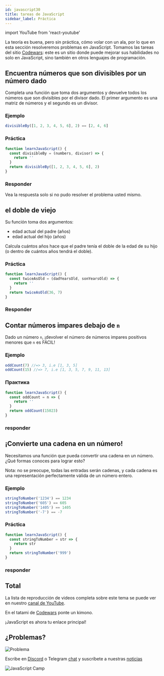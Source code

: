 ```yaml
---
id: javascript30
title: tareas de JavaScript
sidebar_label: Práctica
---
```


import YouTube from 'react-youtube'

La teoría es buena, pero sin práctica, cómo volar con un ala, por lo que en esta sección resolveremos problemas en JavaScript. Tomamos las tareas del sitio [Codewars](https://www.codewars.com/r/e67HyQ): este es un sitio donde puede mejorar sus habilidades no solo en JavaScript, sino también en otros lenguajes de programación.

## Encuentra números que son divisibles por un número dado

Completa una función que toma dos argumentos y devuelve todos los números que son divisibles por el divisor dado. El primer argumento es una matriz de números y el segundo es un divisor.

### Ejemplo

```jsx
divisibleBy([1, 2, 3, 4, 5, 6], 2) == [2, 4, 6]
```

### Práctica

```jsx live
function learnJavaScript() {
  const divisibleBy = (numbers, divisor) => {
    return ''
  }
  return divisibleBy([1, 2, 3, 4, 5, 6], 2)
}
```

### Responder

Vea la respuesta solo si no pudo resolver el problema usted mismo.

<YouTube videoId="eFtGZcUyZoc" />

## el doble de viejo

Su función toma dos argumentos:

- edad actual del padre (años)
- edad actual del hijo (años)

Calcula cuántos años hace que el padre tenía el doble de la edad de su hijo (o dentro de cuántos años tendrá el doble).

### Práctica

```jsx live
function learnJavaScript() {
  const twiceAsOld = (dadYearsOld, sonYearsOld) => {
    return ''
  }
  return twiceAsOld(36, 7)
}
```

### Responder

<YouTube videoId="uAeHGNYvSKU" />

## Contar números impares debajo de `n`

Dado un número `n`, ¡devolver el número de números impares positivos menores que `n` es FÁCIL!

### Ejemplo

```jsx
oddCount(7) //=> 3, i.e [1, 3, 5]
oddCount(15) //=> 7, i.e [1, 3, 5, 7, 9, 11, 13]
```

### Практика

```jsx live
function learnJavaScript() {
  const oddCount = n => {
    return ''
  }
  return oddCount(15023)
}
```

### responder

<YouTube videoId="E1W-EQY_RLw" />

## ¡Convierte una cadena en un número!

Necesitamos una función que pueda convertir una cadena en un número. ¿Qué formas conoces para lograr esto?

Nota: no se preocupe, todas las entradas serán cadenas, y cada cadena es una representación perfectamente válida de un número entero.

### Ejemplo

```jsx
stringToNumber('1234') == 1234
stringToNumber('605') == 605
stringToNumber('1405') == 1405
stringToNumber('-7') == -7
```

### Práctica

```jsx live
function learnJavaScript() {
  const stringToNumber = str => {
    return str
  }
  return stringToNumber('999')
}
```

### responder

<YouTube videoId="zSr7bA2BnI4" />

## Total

La lista de reproducción de videos completa sobre este tema se puede ver en nuestro [canal de YouTube](https://www.youtube.com/playlist?list=PLth6QPteH5guJiD0Ifa7_byNUW3GYdvNR).

En el tatami de [Codewars](https://www.codewars.com/r/e67HyQ) ponte un kimono.

¡JavaScript es ahora tu enlace principal!

<YouTube videoId="GAbsjQF9i0c" />


## ¿Problemas?

![Problema](https://media.giphy.com/media/xTiTnGeUsWOEwsGoG4/giphy.gif)

Escribe en [Discord](https://discord.gg/6GDAfXn) o Telegram [chat](https://t.me/jscampapp) y suscríbete a nuestras [noticias](https://t.me/javascriptapp)

![JavaScript Camp](/img/bandlink.png)
